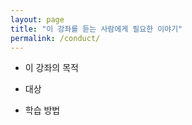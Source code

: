 ```yaml
---
layout: page
title: "이 강좌를 듣는 사람에게 필요한 이야기"
permalink: /conduct/
---
```



* 이 강좌의 목적



* 대상



* 학습 방법



